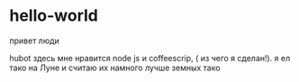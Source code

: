 # hello-world

привет люди 

hubot здесь мне нравится node js и coffeescrip, ( из чего я сделан!).
я ел тако на Луне и считаю их намного лучше земных тако
